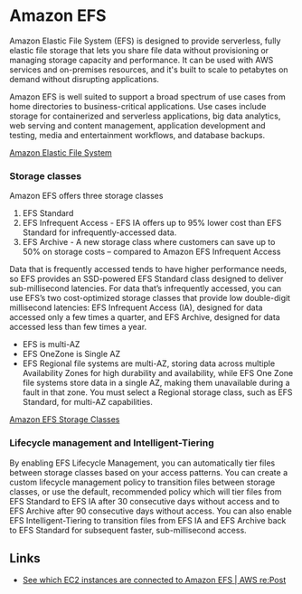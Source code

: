 # Amazon EFS

Amazon Elastic File System (EFS) is designed to provide serverless, fully elastic file storage that lets you share file data without provisioning or managing storage capacity and performance. It can be used with AWS services and on-premises resources, and it's built to scale to petabytes on demand without disrupting applications.

Amazon EFS is well suited to support a broad spectrum of use cases from home directories to business-critical applications. Use cases include storage for containerized and serverless applications, big data analytics, web serving and content management, application development and testing, media and entertainment workflows, and database backups.

[Amazon Elastic File System](https://aws.amazon.com/efs/)

### Storage classes

Amazon EFS offers three storage classes

1. EFS Standard
2. EFS Infrequent Access - EFS IA offers up to 95% lower cost than EFS Standard for infrequently-accessed data.
3. EFS Archive - A new storage class where customers can save up to 50% on storage costs – compared to Amazon EFS Infrequent Access

Data that is frequently accessed tends to have higher performance needs, so EFS provides an SSD-powered EFS Standard class designed to deliver sub-millisecond latencies. For data that’s infrequently accessed, you can use EFS’s two cost-optimized storage classes that provide low double-digit millisecond latencies: EFS Infrequent Access (IA), designed for data accessed only a few times a quarter, and EFS Archive, designed for data accessed less than few times a year.

- EFS is multi-AZ
- EFS OneZone is Single AZ
- EFS Regional file systems are multi-AZ, storing data across multiple Availability Zones for high durability and availability, while EFS One Zone file systems store data in a single AZ, making them unavailable during a fault in that zone. You must select a Regional storage class, such as EFS Standard, for multi-AZ capabilities.

[Amazon EFS Storage Classes](https://aws.amazon.com/efs/storage-classes/)

### Lifecycle management and Intelligent-Tiering

By enabling EFS Lifecycle Management, you can automatically tier files between storage classes based on your access patterns. You can create a custom lifecycle management policy to transition files between storage classes, or use the default, recommended policy which will tier files from EFS Standard to EFS IA after 30 consecutive days without access and to EFS Archive after 90 consecutive days without access. You can also enable EFS Intelligent-Tiering to transition files from EFS IA and EFS Archive back to EFS Standard for subsequent faster, sub-millisecond access.

## Links

- [See which EC2 instances are connected to Amazon EFS | AWS re:Post](https://repost.aws/knowledge-center/list-instances-connected-to-efs)
